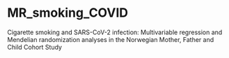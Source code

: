 # MR_smoking_COVID
Cigarette smoking and SARS-CoV-2 infection: Multivariable regression and Mendelian randomization analyses in the Norwegian Mother, Father and Child Cohort Study
